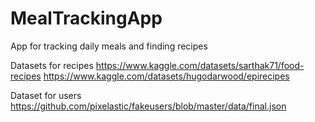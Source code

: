 # MealTrackingApp
App for tracking daily meals and finding recipes

Datasets for recipes
https://www.kaggle.com/datasets/sarthak71/food-recipes
https://www.kaggle.com/datasets/hugodarwood/epirecipes

Dataset for users
https://github.com/pixelastic/fakeusers/blob/master/data/final.json